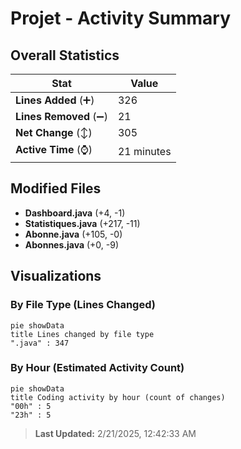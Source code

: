 # Projet - Activity Summary 

## Overall Statistics

| Stat                   | Value                                                             |
| ---------------------- | ----------------------------------------------------------------- |
| **Lines Added** (➕)   | 326                                          |
| **Lines Removed** (➖) | 21                                        |
| **Net Change** (↕)    | 305                |
| **Active Time** (⌚)   | 21 minutes |


## Modified Files
- **Dashboard.java** (+4, -1)
- **Statistiques.java** (+217, -11)
- **Abonne.java** (+105, -0)
- **Abonnes.java** (+0, -9)

## Visualizations

### By File Type (Lines Changed)

```mermaid
pie showData
title Lines changed by file type
".java" : 347
```

### By Hour (Estimated Activity Count)

```mermaid
pie showData
title Coding activity by hour (count of changes)
"00h" : 5
"23h" : 5
```


> **Last Updated:** 2/21/2025, 12:42:33 AM